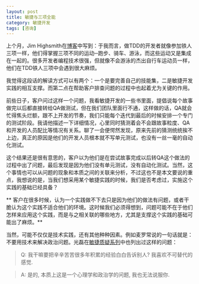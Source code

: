 ```yaml
---
layout: post
title: 敏捷与三项全能
category: 敏捷开发
tags: [咨询]
---
```


上个月，Jim Highsmith在[博客](http://blog.cutter.com/2009/09/16/the-agile-triathlete)中写到：于我而言，做TDD的开发者就像参加铁人三项一样，他们得掌握三项不同的运动─跑步、骑车、游泳，而这些运动又是集成在一起的。很多开发者编程技术很强，但就像不会游泳的杰出自行车运动员一样，他们在TDD铁人三项中会遇到很大麻烦。

我觉得这段话的解读方式可以有两个：一个是要完善自己的技能集，二是敏捷开发实践的相互支撑。而第二点在帮助客户排查问题的过程中也起着尤为关键的作用。

前些日子，客户问过这样一个问题，我看敏捷开发的一些书里面，提倡说每个故事做完以后都直接转给QA做测试，但在我们团队里面行不通，这样做的话，QA就会忙得焦头烂额，跟不上开发的节奏，我们只能每个迭代到最后的时候安排一个专门的测试阶段。我请他描述一下详细情况，心里同时猜测着会不会跟故事粒度、QA和开发的人员配比等情况有关系。聊了一会便愕然发现，原来先前的猜测统统挨不上边，真正的原因是他们的开发人员根本就不写单元测试，也没有一丝一毫的自动化测试。

这个结果还是很有意思的，客户以为他们是在尝试故事完成以后转QA这个做法的过程中出了问题，最后发现是因为他们没有单元测试，没有自动化测试。当然，这个事情也可以从问题的现象和本质之间的关联来分析，不过这也不是本文要说的重点，我想说的是，当我们想采用某个敏捷实践的时候，我们是否考虑过，实施这个实践的基础已经具备？

** 客户在很多时候，认为一个实践做不下去只是因为他们的做法有问题，或者干脆认为这个实践不适合他们的环境。这时候我们必须得想到，问题可能不在于他们怎样来应用这个实践，而是与之相关联的哪些地方，尤其是支撑这个实践的基础可能出了麻烦。**

当然，可能不仅仅是技术实践，还有其他种种因素。例如麦罗常说的一句话就是：不要用技术来解决政治问题。光磊在[敏捷质疑系列](http://blog.csdn.net/chelsea/archive/2008/07/27/2720933.aspx)中也列出过这样的问题：

>Q: 我干嘛要把辛辛苦苦很多年积累的经验白白告诉别人? 我喜欢不可替代的感觉.

>A: 是的, 本质上这是一个心理学和政治学的问题, 我也无法说服你.

